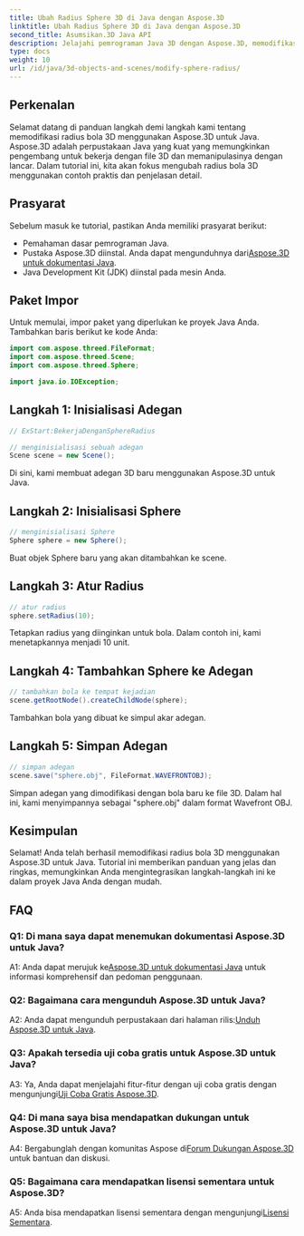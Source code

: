 ```yaml
---
title: Ubah Radius Sphere 3D di Java dengan Aspose.3D
linktitle: Ubah Radius Sphere 3D di Java dengan Aspose.3D
second_title: Asumsikan.3D Java API
description: Jelajahi pemrograman Java 3D dengan Aspose.3D, memodifikasi radius bola dengan mudah. Unduh sekarang untuk pengalaman pengembangan 3D yang lancar.
type: docs
weight: 10
url: /id/java/3d-objects-and-scenes/modify-sphere-radius/
---
```

## Perkenalan

Selamat datang di panduan langkah demi langkah kami tentang memodifikasi radius bola 3D menggunakan Aspose.3D untuk Java. Aspose.3D adalah perpustakaan Java yang kuat yang memungkinkan pengembang untuk bekerja dengan file 3D dan memanipulasinya dengan lancar. Dalam tutorial ini, kita akan fokus mengubah radius bola 3D menggunakan contoh praktis dan penjelasan detail.

## Prasyarat

Sebelum masuk ke tutorial, pastikan Anda memiliki prasyarat berikut:

- Pemahaman dasar pemrograman Java.
-  Pustaka Aspose.3D diinstal. Anda dapat mengunduhnya dari[Aspose.3D untuk dokumentasi Java](https://reference.aspose.com/3d/java/).
- Java Development Kit (JDK) diinstal pada mesin Anda.

## Paket Impor

Untuk memulai, impor paket yang diperlukan ke proyek Java Anda. Tambahkan baris berikut ke kode Anda:

```java
import com.aspose.threed.FileFormat;
import com.aspose.threed.Scene;
import com.aspose.threed.Sphere;

import java.io.IOException;
```

## Langkah 1: Inisialisasi Adegan

```java
// ExStart:BekerjaDenganSphereRadius

// menginisialisasi sebuah adegan
Scene scene = new Scene();
```

Di sini, kami membuat adegan 3D baru menggunakan Aspose.3D untuk Java.

## Langkah 2: Inisialisasi Sphere

```java
// menginisialisasi Sphere
Sphere sphere = new Sphere();
```

Buat objek Sphere baru yang akan ditambahkan ke scene.

## Langkah 3: Atur Radius

```java
// atur radius
sphere.setRadius(10);
```

Tetapkan radius yang diinginkan untuk bola. Dalam contoh ini, kami menetapkannya menjadi 10 unit.

## Langkah 4: Tambahkan Sphere ke Adegan

```java
// tambahkan bola ke tempat kejadian
scene.getRootNode().createChildNode(sphere);
```

Tambahkan bola yang dibuat ke simpul akar adegan.

## Langkah 5: Simpan Adegan

```java
// simpan adegan
scene.save("sphere.obj", FileFormat.WAVEFRONTOBJ);
```

Simpan adegan yang dimodifikasi dengan bola baru ke file 3D. Dalam hal ini, kami menyimpannya sebagai "sphere.obj" dalam format Wavefront OBJ.

## Kesimpulan

Selamat! Anda telah berhasil memodifikasi radius bola 3D menggunakan Aspose.3D untuk Java. Tutorial ini memberikan panduan yang jelas dan ringkas, memungkinkan Anda mengintegrasikan langkah-langkah ini ke dalam proyek Java Anda dengan mudah.

## FAQ

### Q1: Di mana saya dapat menemukan dokumentasi Aspose.3D untuk Java?

 A1: Anda dapat merujuk ke[Aspose.3D untuk dokumentasi Java](https://reference.aspose.com/3d/java/) untuk informasi komprehensif dan pedoman penggunaan.

### Q2: Bagaimana cara mengunduh Aspose.3D untuk Java?

 A2: Anda dapat mengunduh perpustakaan dari halaman rilis:[Unduh Aspose.3D untuk Java](https://releases.aspose.com/3d/java/).

### Q3: Apakah tersedia uji coba gratis untuk Aspose.3D untuk Java?

 A3: Ya, Anda dapat menjelajahi fitur-fitur dengan uji coba gratis dengan mengunjungi[Uji Coba Gratis Aspose.3D](https://releases.aspose.com/).

### Q4: Di mana saya bisa mendapatkan dukungan untuk Aspose.3D untuk Java?

 A4: Bergabunglah dengan komunitas Aspose di[Forum Dukungan Aspose.3D](https://forum.aspose.com/c/3d/18) untuk bantuan dan diskusi.

### Q5: Bagaimana cara mendapatkan lisensi sementara untuk Aspose.3D?

 A5: Anda bisa mendapatkan lisensi sementara dengan mengunjungi[Lisensi Sementara](https://purchase.aspose.com/temporary-license/).